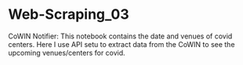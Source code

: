 # Web-Scraping_03
CoWIN Notifier:
This notebook contains the date and venues of covid centers. Here I use API setu to extract data from the CoWIN to see the upcoming venues/centers for covid. 

